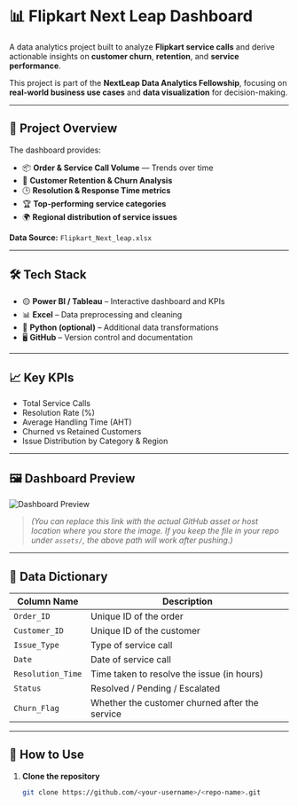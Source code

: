 # 📊 Flipkart Next Leap Dashboard

A data analytics project built to analyze **Flipkart service calls** and derive actionable insights on **customer churn**, **retention**, and **service performance**.

This project is part of the **NextLeap Data Analytics Fellowship**, focusing on **real-world business use cases** and **data visualization** for decision-making.

---

## 🧾 Project Overview

The dashboard provides:
- 📦 **Order & Service Call Volume** — Trends over time  
- 🧍 **Customer Retention & Churn Analysis**  
- 🕒 **Resolution & Response Time metrics**  
- 🏆 **Top-performing service categories**  
- 🌍 **Regional distribution of service issues**

**Data Source:** `Flipkart_Next_leap.xlsx`

---

## 🛠️ Tech Stack

- 🟡 **Power BI / Tableau** – Interactive dashboard and KPIs  
- 📊 **Excel** – Data preprocessing and cleaning  
- 🐍 **Python (optional)** – Additional data transformations  
- 🖥️ **GitHub** – Version control and documentation

---

## 📈 Key KPIs

- Total Service Calls  
- Resolution Rate (%)  
- Average Handling Time (AHT)  
- Churned vs Retained Customers  
- Issue Distribution by Category & Region

---

## 🖼️ Dashboard Preview

![Dashboard Preview](https://raw.githubusercontent.com/your-username/your-repo-name/main/assets/dashboard.png)

> *(You can replace this link with the actual GitHub asset or host location where you store the image. If you keep the file in your repo under `assets/`, the above path will work after pushing.)*

---

## 🧮 Data Dictionary

| Column Name           | Description                                     |
|-----------------------|-------------------------------------------------|
| `Order_ID`            | Unique ID of the order                          |
| `Customer_ID`         | Unique ID of the customer                       |
| `Issue_Type`          | Type of service call                            |
| `Date`                | Date of service call                            |
| `Resolution_Time`     | Time taken to resolve the issue (in hours)      |
| `Status`              | Resolved / Pending / Escalated                  |
| `Churn_Flag`          | Whether the customer churned after the service  |

---

## 🚀 How to Use

1. **Clone the repository**
   ```bash
   git clone https://github.com/<your-username>/<repo-name>.git
